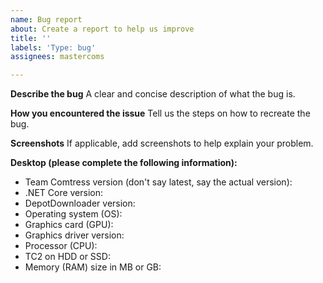 ```yaml
---
name: Bug report
about: Create a report to help us improve
title: ''
labels: 'Type: bug'
assignees: mastercoms

---
```


**Describe the bug**
A clear and concise description of what the bug is.

**How you encountered the issue**
Tell us the steps on how to recreate the bug.

**Screenshots**
If applicable, add screenshots to help explain your problem.

**Desktop (please complete the following information):**
* Team Comtress version (don't say latest, say the actual version):
* .NET Core version:
* DepotDownloader version:
* Operating system (OS):
* Graphics card (GPU):
* Graphics driver version:
* Processor (CPU):
* TC2 on HDD or SSD:
* Memory (RAM) size in MB or GB:
